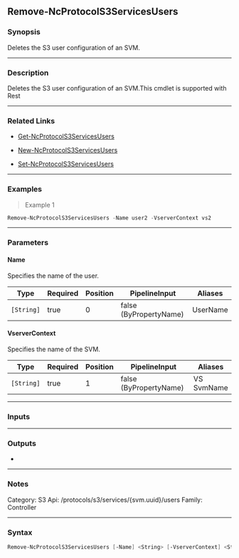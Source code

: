 Remove-NcProtocolS3ServicesUsers
--------------------------------

### Synopsis
Deletes the S3 user configuration of an SVM.

---

### Description

Deletes the S3 user configuration of an SVM.This cmdlet is supported with Rest

---

### Related Links
* [Get-NcProtocolS3ServicesUsers](Get-NcProtocolS3ServicesUsers)

* [New-NcProtocolS3ServicesUsers](New-NcProtocolS3ServicesUsers)

* [Set-NcProtocolS3ServicesUsers](Set-NcProtocolS3ServicesUsers)

---

### Examples
> Example 1

```PowerShell
Remove-NcProtocolS3ServicesUsers -Name user2 -VserverContext vs2
```

---

### Parameters
#### **Name**
Specifies the name of the user.

|Type      |Required|Position|PipelineInput         |Aliases |
|----------|--------|--------|----------------------|--------|
|`[String]`|true    |0       |false (ByPropertyName)|UserName|

#### **VserverContext**
Specifies the name of the SVM.

|Type      |Required|Position|PipelineInput         |Aliases       |
|----------|--------|--------|----------------------|--------------|
|`[String]`|true    |1       |false (ByPropertyName)|VS<br/>SvmName|

---

### Inputs

---

### Outputs
* 

---

### Notes
Category: S3
Api: /protocols/s3/services/{svm.uuid}/users
Family: Controller

---

### Syntax
```PowerShell
Remove-NcProtocolS3ServicesUsers [-Name] <String> [-VserverContext] <String> [<CommonParameters>]
```
